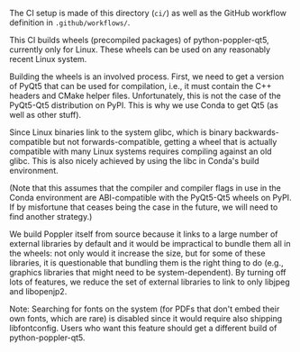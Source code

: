 The CI setup is made of this directory (`ci/`) as well as the GitHub workflow
definition in `.github/workflows/`.

This CI builds wheels (precompiled packages) of python-poppler-qt5, currently
only for Linux. These wheels can be used on any reasonably recent Linux
system.

Building the wheels is an involved process. First, we need to get a version of
PyQt5 that can be used for compilation, i.e., it must contain the C++ headers
and CMake helper files. Unfortunately, this is not the case of the PyQt5-Qt5
distribution on PyPI. This is why we use Conda to get Qt5 (as well as other
stuff).

Since Linux binaries link to the system glibc, which is binary
backwards-compatible but not forwards-compatible, getting a wheel that is
actually compatible with many Linux systems requires compiling against an old
glibc. This is also nicely achieved by using the libc in Conda's build
environment.

(Note that this assumes that the compiler and compiler flags in use in the Conda
environment are ABI-compatible with the PyQt5-Qt5 wheels on PyPI. If by
misfortune that ceases being the case in the future, we will need to find
another strategy.)

We build Poppler itself from source because it links to a large number of
external libraries by default and it would be impractical to bundle them all in
the wheels: not only would it increase the size, but for some of these
libraries, it is questionable that bundling them is the right thing to do (e.g.,
graphics libraries that might need to be system-dependent). By turning off lots
of features, we reduce the set of external libraries to link to only libjpeg and
libopenjp2.

Note: Searching for fonts on the system (for PDFs that don't embed their own
fonts, which are rare) is disabled since it would require also shipping
libfontconfig. Users who want this feature should get a different build of
python-poppler-qt5.
